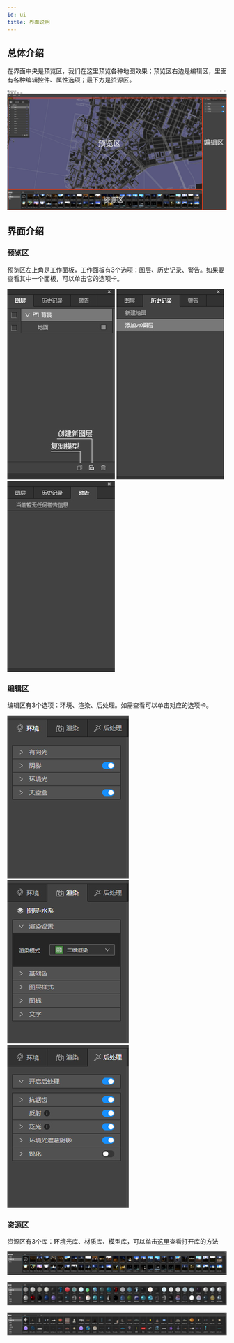 ```yaml
---
id: ui
title: 界面说明
---
```

## 总体介绍

在界面中央是预览区，我们在这里预览各种地图效果；预览区右边是编辑区，里面有各种编辑控件、属性选项；最下方是资源区。

![工作区](./assets/ui/0.jpg)

## 界面介绍
### 预览区
预览区左上角是工作面板，工作面板有3个选项：图层、历史记录、警告。如果要查看其中一个面板，可以单击它的选项卡。

![图层](./assets/ui/1.jpg)
![历史记录](./assets/ui/2.jpg)
![警告](./assets/ui/3.jpg)

### 编辑区
编辑区有3个选项：环境、渲染、后处理。如需查看可以单击对应的选项卡。

![环境](./assets/ui/4.jpg)
![渲染](./assets/ui/5.jpg)
![后处理](./assets/ui/6.jpg)

### 资源区
资源区有3个库：环境光库、材质库、模型库，可以单击[这里](../../../design-guide/basic/resource)查看打开库的方法

![环境光库](./assets/ui/7.jpg)

![材质库](./assets/ui/8.jpg)

![模型库](./assets/ui/9.jpg)

